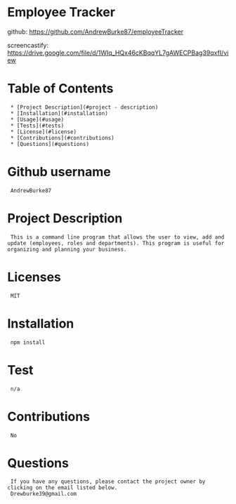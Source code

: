 # **Employee Tracker**

github: https://github.com/AndrewBurke87/employeeTracker

screencastify: https://drive.google.com/file/d/1WIq_HQx46cKBqqYL7gAWECPBag39qxfI/view

# Table of Contents

     * [Project Description](#project - description)
     * [Installation](#installation)
     * [Usage](#usage)
     * [Tests](#tests)
     * [License](#license)
     * [Contributions](#contributions)
     * [Questions](#questions)

# Github username

     AndrewBurke87

# Project Description

     This is a command line program that allows the user to view, add and update (employees, roles and departments). This program is useful for organizing and planning your business.

# Licenses

     MIT

# Installation

     npm install

# Test

     n/a

# Contributions

     No

# Questions

     If you have any questions, please contact the project owner by clicking on the email listed below.
     Drewburke39@gmail.com

